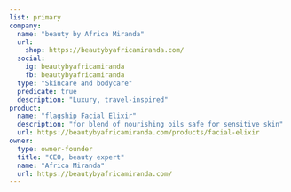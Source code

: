 ```yaml
---
list: primary
company:
  name: "beauty by Africa Miranda"
  url:
    shop: https://beautybyafricamiranda.com/
  social:
    ig: beautybyafricamiranda
    fb: beautybyafricamiranda
  type: "Skincare and bodycare"
  predicate: true
  description: "Luxury, travel-inspired"
product:
  name: "flagship Facial Elixir"
  description: "for blend of nourishing oils safe for sensitive skin"
  url: https://beautybyafricamiranda.com/products/facial-elixir
owner:
  type: owner-founder
  title: "CEO, beauty expert"
  name: "Africa Miranda"
  url: https://beautybyafricamiranda.com/
---
```

